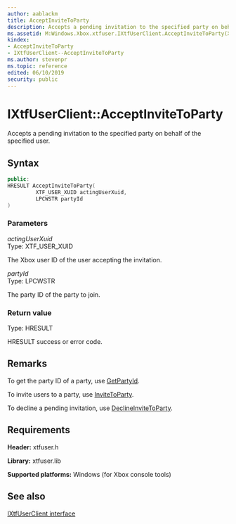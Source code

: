 ```yaml
---
author: aablackm
title: AcceptInviteToParty
description: Accepts a pending invitation to the specified party on behalf of the specified user.
ms.assetid: M:Windows.Xbox.xtfuser.IXtfUserClient.AcceptInviteToParty(XTF_USER_XUID,LPCWSTR)
kindex:
- AcceptInviteToParty
- IXtfUserClient--AcceptInviteToParty
ms.author: stevenpr
ms.topic: reference
edited: 06/10/2019
security: public
---
```


# IXtfUserClient::AcceptInviteToParty  

Accepts a pending invitation to the specified party on behalf of the specified user.  

<a id="syntaxSection"></a>

## Syntax  

```cpp
public:
HRESULT AcceptInviteToParty(
         XTF_USER_XUID actingUserXuid,
         LPCWSTR partyId
)  
```

<a id="parametersSection"></a>

### Parameters  

*actingUserXuid*  
Type: XTF_USER_XUID  

The Xbox user ID of the user accepting the invitation.  

*partyId*  
Type: LPCWSTR  

The party ID of the party to join.  

<a id="retvalSection"></a>

### Return value  

Type: HRESULT  

HRESULT success or error code.  

<a id="remarksSection"></a>

## Remarks  

To get the party ID of a party, use [GetPartyId](getpartyid-ixtfuserclient-xtfuser-xbox-windows-m.md).  

To invite users to a party, use [InviteToParty](invitetoparty-ixtfuserclient-xtfuser-xbox-windows-m.md).  

To decline a pending invitation, use [DeclineInviteToParty](declineinvitetoparty-ixtfuserclient-xtfuser-xbox-windows-m.md).  

<a id="requirementsSection"></a>

## Requirements  

**Header:** xtfuser.h  

**Library:** xtfuser.lib  

**Supported platforms:** Windows (for Xbox console tools)  

<a id="seealsoSection"></a>

## See also  

[IXtfUserClient interface](../ixtfuserclient-xtfuser-xbox-windows-t.md)  
  